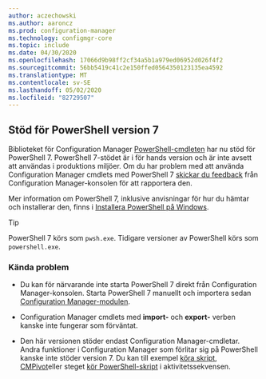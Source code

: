 ```yaml
---
author: aczechowski
ms.author: aaroncz
ms.prod: configuration-manager
ms.technology: configmgr-core
ms.topic: include
ms.date: 04/30/2020
ms.openlocfilehash: 17066d9b98ff2cf34a5b1a979ed06952d026f4f2
ms.sourcegitcommit: 56bb5419c41c2e150ffed0564350123135ea4592
ms.translationtype: MT
ms.contentlocale: sv-SE
ms.lasthandoff: 05/02/2020
ms.locfileid: "82729507"
---
```

## <a name="support-for-powershell-version-7"></a><a name="bkmk_pwsh7"></a>Stöd för PowerShell version 7

<!--6023299-->

Biblioteket för Configuration Manager [PowerShell-cmdleten](https://docs.microsoft.com/powershell/sccm/overview?view=sccm-ps) har nu stöd för PowerShell 7. PowerShell 7-stödet är i för hands version och är inte avsett att användas i produktions miljöer. Om du har problem med att använda Configuration Manager cmdlets med PowerShell 7 [skickar du feedback](../../technical-preview-2003.md#bkmk_feedback) från Configuration Manager-konsolen för att rapportera den.

Mer information om PowerShell 7, inklusive anvisningar för hur du hämtar och installerar den, finns i [Installera PowerShell på Windows](https://docs.microsoft.com/powershell/scripting/install/installing-powershell-core-on-windows?view=powershell-7).

> [!TIP]
> PowerShell 7 körs som `pwsh.exe`. Tidigare versioner av PowerShell körs som `powershell.exe`.

### <a name="known-issues"></a>Kända problem

- Du kan för närvarande inte starta PowerShell 7 direkt från Configuration Manager-konsolen. Starta PowerShell 7 manuellt och importera sedan [Configuration Manager-modulen](https://docs.microsoft.com/powershell/sccm/overview?view=sccm-ps#import-the-configuration-manager-powershell-module).

- Configuration Manager cmdlets med **import-** och **export-** verben kanske inte fungerar som förväntat.

- Den här versionen stöder endast Configuration Manager-cmdletar. Andra funktioner i Configuration Manager som förlitar sig på PowerShell kanske inte stöder version 7. Du kan till exempel [köra skript](../../../../../apps/deploy-use/create-deploy-scripts.md), [CMPivot](../../../../servers/manage/cmpivot.md)eller steget [kör PowerShell-skript](../../../../../osd/understand/task-sequence-steps.md#BKMK_RunPowerShellScript) i aktivitetssekvensen.
